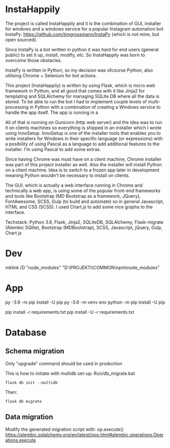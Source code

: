 # InstaHappily

The project is called InstaHappily and it is the combination of GUI, installer for windows and a windows service for a popular Instagram automation bot InstaPy: https://github.com/timgrossmann/InstaPy (which is not mine, but open sourced).

Since InstaPy is a bot written in python it was hard for end users (general public) to set it up, install, modify, etc. So InstaHappily was born to overcome those obstacles.

InstaPy is written in Python, so my decision was ofcourse Python, also utilising Chrome + Selenium for bot actions. 

This project (InstaHappily) is written by using Flask, which is micro web framework in Python, and all good that comes with it like Jinja2 for templating and SQLAlchemy for managing SQLite DB where all the data is stored. To be able to run the bot I had to implement couple levels of multi-processing in Python with a combination of creating a Windows service to handle the app itself. The app is running in a 

All of that is running on Gunicorn (http web server) and the idea was to run it on clients machines so everything is shipped in an installer which I wrote using InnoSetup. InnoSetup is one of the installer tools that enables you to write installers for Windows in their specific language (or expressions) with a posibility of using Pascal as a language to add additional features to the installer. I'm using Pascal to add some extras. 

Since having Chrome was must have on a client machine, Chrome installer was part of this project installer as well. Also the installer will install Python on a client machine. Idea is to switch to a frozen app later in development meaning Python wouldn't be necessary to install on clients. 

The GUI, which is actually a web interface running in Chrome and technically a web app, is using some of the popular front-end frameworks and tools like Bootstrap (MD Bootstrap as a framework, JQuery), FontAwesome, SCSS, Gulp (to build and automate) so in general Javascript, HTML and CSS (SCSS). I used Chart.js to add some nice graphs to the interface.

Techstack: Python 3.6, Flask, Jinja2, SQLiteDB, SQLAlchemy, Flask-migrate (Alembic SQlite), Bootstrap (MDBootstrap), SCSS, Javascript, jQuery, Gulp, Chart.js


# Dev
mklink /D "node_modules" "D:\PROJEKTI\COMMON\npm\node_modules"


# App
py -3.6 -m pip install -U pip
py -3.6 -m venv env
python -m pip install -U pip

pip install -r requirements.txt
pip install -U -r requirements.txt

# Database


## Schema migration
Only "upgrade" command should be used in production

This is how to initiate with multidb set-up:
Run/db_migrate.bat

```flask db init --multidb```

Then:

```flask db migrate```

## Data migration

Modify the generated migration script with: op.execute()
https://alembic.sqlalchemy.org/en/latest/ops.html#alembic.operations.Operations.execute
